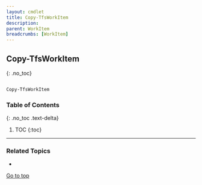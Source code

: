 ```yaml
---
layout: cmdlet
title: Copy-TfsWorkItem
description: 
parent: WorkItem
breadcrumbs: [WorkItem]
---
```

## Copy-TfsWorkItem
{: .no_toc}



```powershell

Copy-TfsWorkItem
```

### Table of Contents
{: .no_toc .text-delta}

1. TOC
{:toc}

-----

### Related Topics

* 


[Go to top](#copy-tfsworkitem)

